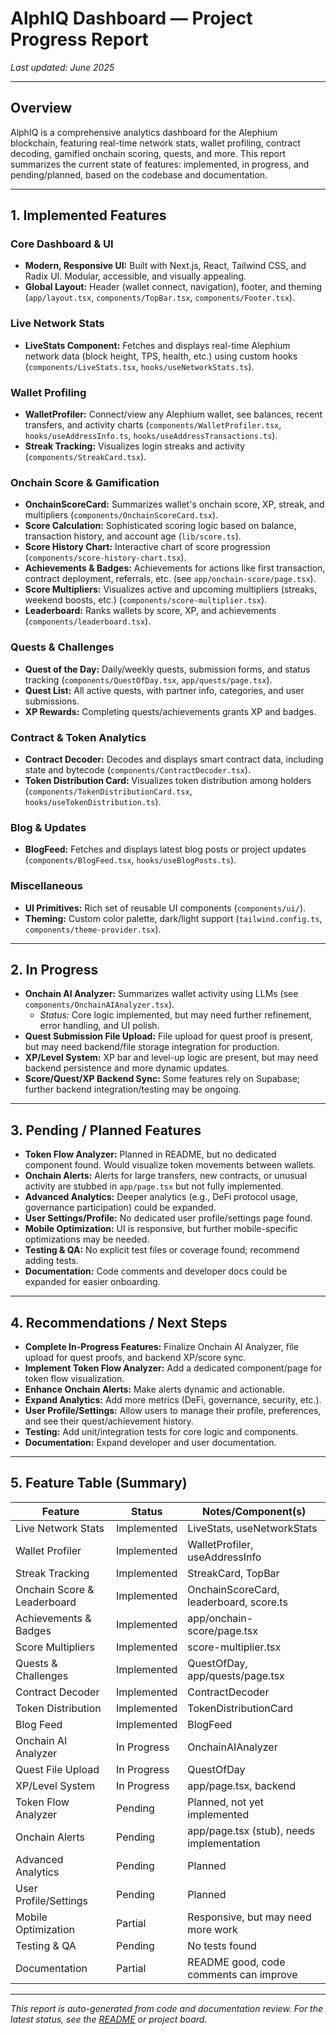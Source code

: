 # AlphIQ Dashboard — Project Progress Report

_Last updated: June 2025_

---

## Overview

AlphIQ is a comprehensive analytics dashboard for the Alephium blockchain, featuring real-time network stats, wallet profiling, contract decoding, gamified onchain scoring, quests, and more. This report summarizes the current state of features: implemented, in progress, and pending/planned, based on the codebase and documentation.

---

## 1. Implemented Features

### Core Dashboard & UI
- **Modern, Responsive UI:** Built with Next.js, React, Tailwind CSS, and Radix UI. Modular, accessible, and visually appealing.
- **Global Layout:** Header (wallet connect, navigation), footer, and theming (`app/layout.tsx`, `components/TopBar.tsx`, `components/Footer.tsx`).

### Live Network Stats
- **LiveStats Component:** Fetches and displays real-time Alephium network data (block height, TPS, health, etc.) using custom hooks (`components/LiveStats.tsx`, `hooks/useNetworkStats.ts`).

### Wallet Profiling
- **WalletProfiler:** Connect/view any Alephium wallet, see balances, recent transfers, and activity charts (`components/WalletProfiler.tsx`, `hooks/useAddressInfo.ts`, `hooks/useAddressTransactions.ts`).
- **Streak Tracking:** Visualizes login streaks and activity (`components/StreakCard.tsx`).

### Onchain Score & Gamification
- **OnchainScoreCard:** Summarizes wallet's onchain score, XP, streak, and multipliers (`components/OnchainScoreCard.tsx`).
- **Score Calculation:** Sophisticated scoring logic based on balance, transaction history, and account age (`lib/score.ts`).
- **Score History Chart:** Interactive chart of score progression (`components/score-history-chart.tsx`).
- **Achievements & Badges:** Achievements for actions like first transaction, contract deployment, referrals, etc. (see `app/onchain-score/page.tsx`).
- **Score Multipliers:** Visualizes active and upcoming multipliers (streaks, weekend boosts, etc.) (`components/score-multiplier.tsx`).
- **Leaderboard:** Ranks wallets by score, XP, and achievements (`components/leaderboard.tsx`).

### Quests & Challenges
- **Quest of the Day:** Daily/weekly quests, submission forms, and status tracking (`components/QuestOfDay.tsx`, `app/quests/page.tsx`).
- **Quest List:** All active quests, with partner info, categories, and user submissions.
- **XP Rewards:** Completing quests/achievements grants XP and badges.

### Contract & Token Analytics
- **Contract Decoder:** Decodes and displays smart contract data, including state and bytecode (`components/ContractDecoder.tsx`).
- **Token Distribution Card:** Visualizes token distribution among holders (`components/TokenDistributionCard.tsx`, `hooks/useTokenDistribution.ts`).

### Blog & Updates
- **BlogFeed:** Fetches and displays latest blog posts or project updates (`components/BlogFeed.tsx`, `hooks/useBlogPosts.ts`).

### Miscellaneous
- **UI Primitives:** Rich set of reusable UI components (`components/ui/`).
- **Theming:** Custom color palette, dark/light support (`tailwind.config.ts`, `components/theme-provider.tsx`).

---

## 2. In Progress

- **Onchain AI Analyzer:** Summarizes wallet activity using LLMs (see `components/OnchainAIAnalyzer.tsx`).
  - _Status:_ Core logic implemented, but may need further refinement, error handling, and UI polish.
- **Quest Submission File Upload:** File upload for quest proof is present, but may need backend/file storage integration for production.
- **XP/Level System:** XP bar and level-up logic are present, but may need backend persistence and more dynamic updates.
- **Score/Quest/XP Backend Sync:** Some features rely on Supabase; further backend integration/testing may be ongoing.

---

## 3. Pending / Planned Features

- **Token Flow Analyzer:** Planned in README, but no dedicated component found. Would visualize token movements between wallets.
- **Onchain Alerts:** Alerts for large transfers, new contracts, or unusual activity are stubbed in `app/page.tsx` but not fully implemented.
- **Advanced Analytics:** Deeper analytics (e.g., DeFi protocol usage, governance participation) could be expanded.
- **User Settings/Profile:** No dedicated user profile/settings page found.
- **Mobile Optimization:** UI is responsive, but further mobile-specific optimizations may be needed.
- **Testing & QA:** No explicit test files or coverage found; recommend adding tests.
- **Documentation:** Code comments and developer docs could be expanded for easier onboarding.

---

## 4. Recommendations / Next Steps

- **Complete In-Progress Features:** Finalize Onchain AI Analyzer, file upload for quest proofs, and backend XP/score sync.
- **Implement Token Flow Analyzer:** Add a dedicated component/page for token flow visualization.
- **Enhance Onchain Alerts:** Make alerts dynamic and actionable.
- **Expand Analytics:** Add more metrics (DeFi, governance, security, etc.).
- **User Profile/Settings:** Allow users to manage their profile, preferences, and see their quest/achievement history.
- **Testing:** Add unit/integration tests for core logic and components.
- **Documentation:** Expand developer and user documentation.

---

## 5. Feature Table (Summary)

| Feature                      | Status        | Notes/Component(s)                        |
|------------------------------|--------------|-------------------------------------------|
| Live Network Stats           | Implemented  | LiveStats, useNetworkStats                |
| Wallet Profiler              | Implemented  | WalletProfiler, useAddressInfo            |
| Streak Tracking              | Implemented  | StreakCard, TopBar                        |
| Onchain Score & Leaderboard  | Implemented  | OnchainScoreCard, leaderboard, score.ts   |
| Achievements & Badges        | Implemented  | app/onchain-score/page.tsx                |
| Score Multipliers            | Implemented  | score-multiplier.tsx                      |
| Quests & Challenges          | Implemented  | QuestOfDay, app/quests/page.tsx           |
| Contract Decoder             | Implemented  | ContractDecoder                           |
| Token Distribution           | Implemented  | TokenDistributionCard                     |
| Blog Feed                    | Implemented  | BlogFeed                                  |
| Onchain AI Analyzer          | In Progress  | OnchainAIAnalyzer                         |
| Quest File Upload            | In Progress  | QuestOfDay                                |
| XP/Level System              | In Progress  | app/page.tsx, backend                     |
| Token Flow Analyzer          | Pending      | Planned, not yet implemented              |
| Onchain Alerts               | Pending      | app/page.tsx (stub), needs implementation |
| Advanced Analytics           | Pending      | Planned                                   |
| User Profile/Settings        | Pending      | Planned                                   |
| Mobile Optimization          | Partial      | Responsive, but may need more work        |
| Testing & QA                 | Pending      | No tests found                            |
| Documentation                | Partial      | README good, code comments can improve    |

---

_This report is auto-generated from code and documentation review. For the latest status, see the [README](./README.md) or project board._ 